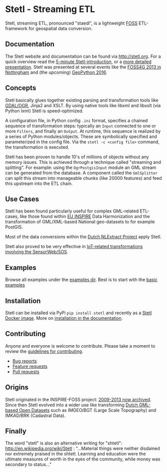 # Stetl - Streaming ETL

Stetl, streaming ETL, pronounced "staedl", is a lightweight [FOSS](LICENSE.txt) ETL-framework for geospatial data conversion. 

## Documentation

The Stetl website and documentation can be found via http://stetl.org.
For a quick overview read the [5-minute Stetl-introduction](http://www.slideshare.net/justb4/5-minute-intro-to-setl), 
or a [more detailed presentation](http://www.slideshare.net/justb4/stetl-foss4g20131024v1).
Stetl was presented at several events like the
[FOSS4G 2013 in Nottingham](http://2013.foss4g.org) and (the upcoming) [GeoPython 2016](http://www.geopython.net).

## Concepts 

Stetl basically glues together existing parsing and transformation tools like [GDAL/OGR](http://gdal.org), Jinja2 and XSLT.
By using native tools like libxml and libxslt (via Python lxml) Stetl is speed-optimized.

A configuration file, in Python config `.ini` format, specifies a chained sequence of transformation 
steps: typically an `Input` connected to one or more `Filters`, and finally an `Output`.
At runtime, this sequence is realized by a series of Python modules/objects. These are 
symbolically specified and parameterized in the config file. 
Via the `stetl -c <config file>`  command, the transformation is executed.

Stetl has been proven to handle 10's of millions of objects without any memory issues.
This is achieved through a technique called "streaming and splitting". 
For example: using the `OgrPostgisInput` module an GML stream can be generated from the database.
A component called the `GmlSplitter` can split this stream into manageable chunks (like 20000 features) 
and feed this upstream into the ETL chain.

## Use Cases

Stetl has been found particularly useful for complex GML-related ETL-cases, like those found
within [EU INSPIRE](http://inspire.ec.europa.eu/) Data Harmonization and the transformation
of GML/XML-based National geo-datasets to for example PostGIS.

Most of the data conversions within the [Dutch NLExtract Project](https://github.com/opengeogroep/NLExtract) apply Stetl.

Stetl also proved to be very effective in [IoT-related transformations involving the SensorWeb/SOS](https://github.com/Geonovum/smartemission).

## Examples

Browse all examples under the [examples dir](examples). 
Best is to start with the [basic examples](examples/basics)

## Installation
 
Stetl can be installed via PyPi `pip install stetl` and recently as a [Stetl Docker image](https://hub.docker.com/r/justb4/stetl).
More on [installation in the documentation](http://www.stetl.org/en/latest/install.html).

## Contributing

Anyone and everyone is welcome to contribute. Please take a moment to
review the [guidelines for contributing](CONTRIBUTING.md).

* [Bug reports](CONTRIBUTING.md#bugs)
* [Feature requests](CONTRIBUTING.md#features)
* [Pull requests](CONTRIBUTING.md#pull-requests)

## Origins

Stetl originated in the INSPIRE-FOSS project: [2009-2013 now archived](https://github.com/justb4/inspire-foss). 
Since then Stetl evolved into a wider use like
transforming [Dutch GML-based Open Datasets](https://github.com/opengeogroep/NLExtract) such as IMGEO/BGT (Large Scale Topography) 
and IMKAD/BRK (Cadastral Data).

## Finally

The word "stetl" is also an alternative writing for "shtetl":
http://en.wikipedia.org/wiki/Stetl : "...Material things were neither disdained nor
extremely praised in the shtetl. Learning and education were the ultimate measures of 
worth in the eyes of the community,
while money was secondary to status..."



